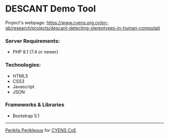 # DESCANT Demo Tool

Project's webpage: https://www.cyens.org.cy/en-gb/research/projects/descant-detecting-stereotypes-in-human-computati

### Server Requirements:
- PHP 8.1 (7.4 or newer)

### Technologies:
- HTML5
- CSS3
- Javascript
- JSON

### Frameworks & Libraries
- Bootstrap 5.1

---
<a href="https://www.pericles.cy">Periklis Perikleous</a> for <a href="https://www.cyens.org.cy">CYENS CoE</a>

